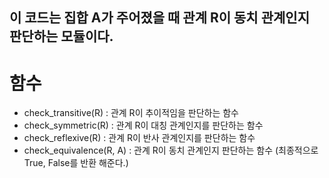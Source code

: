 ## 이 코드는 집합 A가 주어졌을 때 관계 R이 동치 관계인지 판단하는 모듈이다.
# 함수 
- check_transitive(R) : 관계 R이 추이적임을 판단하는 함수
- check_symmetric(R) : 관계 R이 대칭 관계인지를 판단하는 함수
- check_reflexive(R) : 관계 R이 반사 관계인지를 판단하는 함수
- check_equivalence(R, A) : 관계 R이 동치 관계인지 판단하는 함수
(최종적으로 True, False를 반환 해준다.)



  
